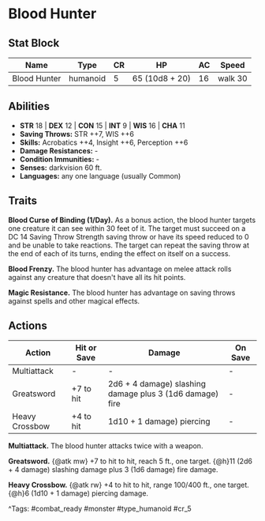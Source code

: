# Blood Hunter

## Stat Block

| Name | Type | CR | HP | AC | Speed |
|------|------|----|----|----|-------|
| Blood Hunter | humanoid | 5 | 65 (10d8 + 20) | 16 | walk 30 |

## Abilities

- **STR** 18 | **DEX** 12 | **CON** 15 | **INT** 9 | **WIS** 16 | **CHA** 11
- **Saving Throws:** STR ++7, WIS ++6  
- **Skills:** Acrobatics ++4, Insight ++6, Perception ++6  
- **Damage Resistances:** -  
- **Condition Immunities:** -  
- **Senses:** darkvision 60 ft.  
- **Languages:** any one language (usually Common)

## Traits

**Blood Curse of Binding (1/Day).** As a bonus action, the blood hunter targets one creature it can see within 30 feet of it. The target must succeed on a DC 14 Saving Throw Strength saving throw or have its speed reduced to 0 and be unable to take reactions. The target can repeat the saving throw at the end of each of its turns, ending the effect on itself on a success.

**Blood Frenzy.** The blood hunter has advantage on melee attack rolls against any creature that doesn't have all its hit points.

**Magic Resistance.** The blood hunter has advantage on saving throws against spells and other magical effects.


## Actions

| Action | Hit or Save | Damage | On Save |
|--------|--------------|--------|----------|
| Multiattack | - | - | - |
| Greatsword | +7 to hit | 2d6 + 4 damage) slashing damage plus 3 (1d6 damage) fire | - |
| Heavy Crossbow | +4 to hit | 1d10 + 1 damage) piercing | - |

**Multiattack.** The blood hunter attacks twice with a weapon.

**Greatsword.** {@atk mw} +7 to hit to hit, reach 5 ft., one target. {@h}11 (2d6 + 4 damage) slashing damage plus 3 (1d6 damage) fire damage.

**Heavy Crossbow.** {@atk rw} +4 to hit to hit, range 100/400 ft., one target. {@h}6 (1d10 + 1 damage) piercing damage.


^Tags: #combat_ready #monster #type_humanoid #cr_5